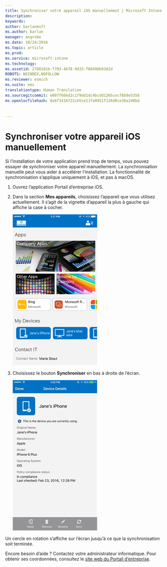 ```yaml
---
title: Synchroniser votre appareil iOS manuellement | Microsoft Intune
description: 
keywords: 
author: barlanmsft
ms.author: barlan
manager: angrobe
ms.date: 10/24/2016
ms.topic: article
ms.prod: 
ms.service: microsoft-intune
ms.technology: 
ms.assetid: 2780101b-f703-4b78-9d33-f68490b9382d
ROBOTS: NOINDEX,NOFOLLOW
ms.reviewer: esmich
ms.suite: ems
translationtype: Human Translation
ms.sourcegitcommit: e007f666d2c179dd1dc4bcdd1265cecf8b9e5358
ms.openlocfilehash: 8a8f3416f22cb5ce11fe0951f126d8ce36a248bd


---
```



# <a name="sync-your-ios-device-manually"></a>Synchroniser votre appareil iOS manuellement

Si l’installation de votre application prend trop de temps, vous pouvez essayer de synchroniser votre appareil manuellement. La synchronisation manuelle peut vous aider à accélérer l’installation. La fonctionnalité de synchronisation s’applique uniquement à iOS, et pas à macOS.

1. Ouvrez l’application Portail d’entreprise iOS.

2. Dans la section **Mes appareils**, choisissez l’appareil que vous utilisez actuellement. Il s’agit de la vignette d’appareil la plus à gauche qui affiche la case à cocher.

    ![Écran de l’appareil avec la section Mes appareils](./media/ios-sync-1-comp-portal-apps.png)

3.  Choisissez le bouton **Synchroniser** en bas à droite de l’écran.

    ![Détails de l’appareil avec le bouton Synchroniser](./media/ios-sync-2-sync-button.png)

Un cercle en rotation s’affiche sur l’écran jusqu’à ce que la synchronisation soit terminée.

Encore besoin d’aide ? Contactez votre administrateur informatique. Pour obtenir ses coordonnées, consultez le [site web du Portail d’entreprise](http://portal.manage.microsoft.com).



<!--HONumber=Dec16_HO1-->


